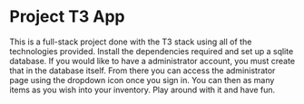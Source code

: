 # Project T3 App

This is a full-stack project done with the T3 stack using all of the technologies provided.
Install the dependencies required and set up a sqlite database. If you would like to have a administrator account, you must create that in the database itself. From there you can access the administrator page using the dropdown icon once you sign in. You can then as many items as you wish into your inventory. Play around with it and have fun. 

